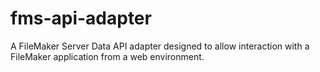 # fms-api-adapter
A FileMaker Server Data API adapter designed to allow interaction with a FileMaker application from a web environment.
